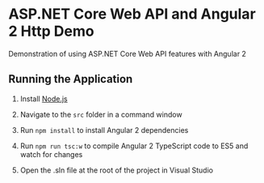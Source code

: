 # ASP.NET Core Web API and Angular 2 Http Demo

Demonstration of using ASP.NET Core Web API features with Angular 2


## Running the Application

1. Install [Node.js](http://nodejs.org)

1. Navigate to the `src` folder in a command window

1. Run `npm install` to install Angular 2 dependencies

1. Run `npm run tsc:w` to compile Angular 2 TypeScript code to ES5 and watch for changes

1. Open the .sln file at the root of the project in Visual Studio
